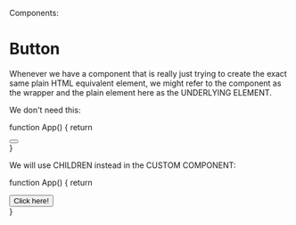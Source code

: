 Components:

# Button

Whenever we have a component that is really just trying to create the exact same plain HTML equivalent element, we might refer to the component as the wrapper and the plain element here as the UNDERLYING ELEMENT.

We don't need this:

function App() {
    return <div>
        <div>
            <Button text='Click here!' />
        </div>
    </div>
}

We will use CHILDREN instead in the CUSTOM COMPONENT:

function App() {
    return <div>
        <div>
            <Button>Click here!</Button>
        </div>
    </div>
}

